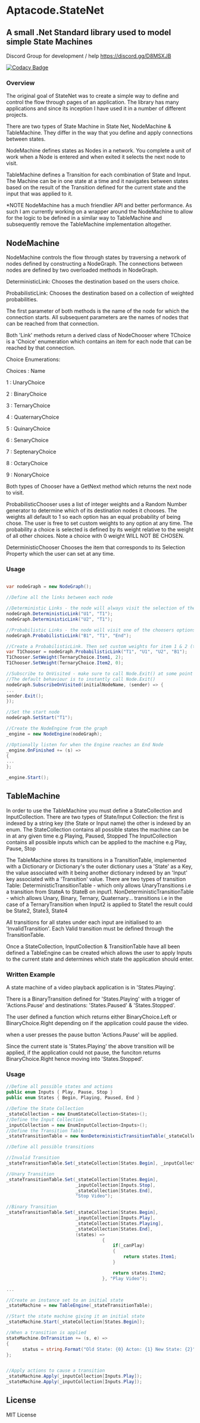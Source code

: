 # Aptacode.StateNet

## A small .Net Standard library used to model simple State Machines

Discord Group for development / help
https://discord.gg/D8MSXJB

[![Codacy Badge](https://api.codacy.com/project/badge/Grade/bbdf96f5e1304d679e6addf01b2618a1)](https://www.codacy.com/manual/Timmoth/AptacodeStateNet?utm_source=github.com&amp;utm_medium=referral&amp;utm_content=Timmoth/AptacodeStateNet&amp;utm_campaign=Badge_Grade)

### Overview

The original goal of StateNet was to create a simple way to define and control the flow through pages of an application. The library has many applications and since its inception I have used it in a number of different projects.

There are two types of State Machine in State Net, NodeMachine & TableMachine. 
They differ in the way that you define and apply connections between states.


NodeMachine defines states as Nodes in a network. You complete a unit of work when a Node is entered and when exited it selects the next node to visit.


TableMachine defines a Transition for each combination of State and Input. The Machine can be in one state at a time and it navigates between states based on the result of the Transition defined for the current state and the input that was applied to it.


*NOTE NodeMachine has a much friendlier API and better performance. As such I am currently working on a wrapper around the NodeMachine to allow for the logic to be defined in a similar way to TableMachine and subsequently remove the TableMachine implementation altogether.


## NodeMachine

NodeMachine controls the flow through states by traversing a network of nodes defined by constructing a NodeGraph.
The connections between nodes are defined by two overloaded methods in NodeGraph.

DeterministicLink: Chooses the destination based on the users choice.

ProbabilisticLink: Chooses the destination based on a collection of weighted probabilities.


The first parameter of both methods is the name of the node for which the connection starts. All subsequent parameters are the names of nodes that can be reached from that connection. 


Both 'Link' methods return a derived class of NodeChooser<TChoice> where TChoice is a 'Choice' enumeration which contains an item for each node that can be reached by that connection. 

Choice Enumerations: 

Choices : Name

1       : UnaryChoice

2       : BinaryChoice

3       : TernaryChoice

4       : QuaternaryChoice

5       : QuinaryChoice

6       : SenaryChoice

7       : SeptenaryChoice

8       : OctaryChoice

9       : NonaryChoice

Both types of Chooser have a GetNext method which returns the next node to visit.

ProbabilisticChooser uses a list of integer weights and a Random Number generator to determine which of its destination nodes it chooses. The weights all default to 1 so each option has an equal probability of being chose. The user is free to set custom weights to any option at any time. The probability a choice is selected is defined by its weight relative to the weight of all other choices. Note a choice with 0 weight WILL NOT BE CHOSEN.

DeterministicChooser Chooses the item that corresponds to its Selection Property which the user can set at any time.

### Usage

```csharp

var nodeGraph = new NodeGraph();

//Define all the links between each node

//Deterministic Links - the node will always visit the selection of the chooser
nodeGraph.DeterministicLink("U1", "T1");
nodeGraph.DeterministicLink("U2", "T1");

//Probabilistic Links - the node will visit one of the choosers options depending on their weight
nodeGraph.ProbabilisticLink("B1", "T1", "End");

//Create a ProbabilisticLink. Then set custom weights for item 1 & 2 (the default weight is 1)
var T1Chooser = nodeGraph.ProbabilisticLink("T1", "U1", "U2", "B1");
T1Chooser.SetWeight(TernaryChoice.Item1, 2);
T1Chooser.SetWeight(TernaryChoice.Item2, 0);

//Subscribe to OnVisited - make sure to call Node.Exit() at some point to move to the next Node in the graph
//The default behaviour is to instantly call Node.Exit()
nodeGraph.SubscribeOnVisited(initialNodeName, (sender) => { 
...
sender.Exit();
});

//Set the start node
nodeGraph.SetStart("T1");

//Create the NodeEngine from the graph
_engine = new NodeEngine(nodeGraph);

//Optionally listen for when the Engine reaches an End Node
_engine.OnFinished += (s) =>
{
...
};

_engine.Start();

```

## TableMachine

In order to use the TableMachine you must define a StateCollection and InputCollection. There are two types of State/Input Collection: the first is indexed by a string key (the State or Input name) the other is indexed by an enum. 
The StateCollection contains all possible states the machine can be in at any given time e.g Playing, Paused, Stopped
The InputCollection contains all possible inputs which can be applied to the machine e.g Play, Pause, Stop

The TableMachine stores its transitions in a TransitionTable, implemented with a Dictionary or Dictionary's the outer dictionary uses a 'State' as a Key, the value associated with it being another dictionary indexed by an 'Input' key associated with a 'Transition' value.
There are two types of transition Table: 
DeterministicTransitionTable - which only allows UnaryTransitions i.e a transition from StateA to StateB on input1.
NonDeterministicTransitionTable - which allows Unary, Binary, Ternary, Quaternary... transitions i.e in the case of a TernaryTransition when Input2 is applied to State1 the result could be State2, State3, State4

All transitions for all states under each input are initialised to an 'InvalidTransition'. Each Valid transition must be defined through the TransitionTable.

Once a StateCollection, InputCollection & TransitionTable have all been defined a TableEngine can be created which allows the user to apply Inputs to the current state and determines which state the application should enter.

### Written Example

A state machine of a video playback application is in 'States.Playing'.

There is a BinaryTransition defined for 'States.Playing' with a trigger of 'Actions.Pause' and destinations: 'States.Paused' & 'States.Stopped'. 

The user defined a function which returns either BinaryChoice.Left or BinaryChoice.Right depending on if the application could pause the video.

when a user presses the pause button 'Actions.Pause' will be applied. 

Since the current state is 'States.Playing' the above transition will be applied, if the application could not pause, the funciton returns BinaryChoice.Right hence moving into 'States.Stopped'.

### Usage

```csharp
//Define all possible states and actions
public enum Inputs { Play, Pause, Stop }
public enum States { Begin, Playing, Paused, End }

//Define the State Collection
_stateCollection = new EnumStateCollection<States>();
//Define the Input Collection
_inputCollection = new EnumInputCollection<Inputs>();
//Define the Transition Table
_stateTransitionTable = new NonDeterministicTransitionTable(_stateCollection, _inputCollection);

//Define all possible transitions

//Invalid Transition
_stateTransitionTable.Set(_stateCollection[States.Begin], _inputCollection[Inputs.Pause], "Cannot Pause before the video is playing");

//Unary Transition
_stateTransitionTable.Set(_stateCollection[States.Begin],
                          _inputCollection[Inputs.Stop],
                          _stateCollection[States.End],
                          "Stop Video");

//Binary Transition
_stateTransitionTable.Set(_stateCollection[States.Begin],
                          _inputCollection[Inputs.Play],
                          _stateCollection[States.Playing],
                          _stateCollection[States.End],
                          (states) =>
                                    {
                                        if(_canPlay)
                                        {
                                            return states.Item1;
                                        }

                                        return states.Item2;
                                    }, "Play Video");

...

//Create an instance set to an initial state
_stateMachine = new TableEngine(_stateTransitionTable);

//Start the state machine giving it an initial state
_stateMachine.Start(_stateCollection[States.Begin]);

//When a transition is applied
stateMachine.OnTransition += (s, e) => 
{ 
      status = string.Format("Old State: {0} Acton: {1} New State: {2}", e.OldState, e.Action, e.NewState);
};


//Apply actions to cause a transition
_stateMachine.Apply(_inputCollection[Inputs.Play]);
_stateMachine.Apply(_inputCollection[Inputs.Play]);

```


## License

MIT License
